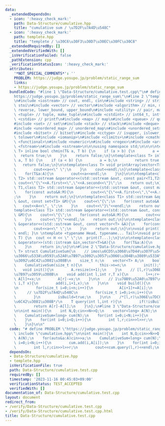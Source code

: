 ```yaml
---
data:
  _extendedDependsOn:
  - icon: ':heavy_check_mark:'
    path: Data-Structure/cumulative.hpp
    title: "cumulative sum / \u7D2F\u7A4D\u548C"
  - icon: ':heavy_check_mark:'
    path: templete.hpp
    title: "templete / \u30C6\u30F3\u30D7\u30EC\u30FC\u30C8"
  _extendedRequiredBy: []
  _extendedVerifiedWith: []
  _isVerificationFailed: false
  _pathExtension: cpp
  _verificationStatusIcon: ':heavy_check_mark:'
  attributes:
    '*NOT_SPECIAL_COMMENTS*': ''
    PROBLEM: https://judge.yosupo.jp/problem/static_range_sum
    links:
    - https://judge.yosupo.jp/problem/static_range_sum
  bundledCode: "#line 1 \"Data-Structure/cumulative.test.cpp\"\n# define PROBLEM \"\
    https://judge.yosupo.jp/problem/static_range_sum\"\n#line 2 \"templete.hpp\"\n\
    \n#include <iostream> // cout, endl, cin\n#include <string> // string, to_string,\
    \ stoi\n#include <vector> // vector\n#include <algorithm> // min, max, swap, sort,\
    \ reverse, lower_bound, upper_bound\n#include <utility> // pair, make_pair\n#include\
    \ <tuple> // tuple, make_tuple\n#include <cstdint> // int64_t, int*_t\n#include\
    \ <cstdio> // printf\n#include <map> // map\n#include <queue> // queue, priority_queue\n\
    #include <set> // set\n#include <stack> // stack\n#include <deque> // deque\n\
    #include <unordered_map> // unordered_map\n#include <unordered_set> // unordered_set\n\
    #include <bitset> // bitset\n#include <cctype> // isupper, islower, isdigit, toupper,\
    \ tolower\n#include <iomanip>\n#include <climits>\n#include <cmath>\n#include\
    \ <functional>\n#include <numeric>\n#include <regex>\n#include <array>\n#include\
    \ <fstream>\n#include <sstream>\n\n\nusing namespace std;\n\n\n\ntemplate<class\
    \ T> inline bool chmin(T& a, T b) {\n    if (a > b) {\n        a = b;\n      \
    \  return true;\n    }\n    return false;\n}\ntemplate<class T> inline bool chmax(T&\
    \ a, T b) {\n    if (a < b) {\n        a = b;\n        return true;\n    }\n \
    \   return false;\n}\n\ntemplate<class T> void printArray(vector<T>&A){\n    for(T&a:A){\n\
    \        cout<<a<<\" \";\n    }\n    cout<<endl;\n}\ntemplate<class T> void printArrayln(vector<T>&A){\n\
    \    for(T&a:A){\n        cout<<a<<endl;\n    }\n}\n\n\ntemplate<class T1,class\
    \ T2> std::ostream &operator<<(std::ostream &out, const pair<T1,T2> &A){\n   \
    \ cout<<\"{\"<<A.first<<\",\"<<A.second<<\"}\";\n    return out;\n}\n\ntemplate<class\
    \ T1,class T2> std::ostream &operator<<(std::ostream &out, const map<T1,T2> &M){\n\
    \    for(const auto&A:M){\n        cout<<\"{\"<<A.first<<\",\"<<A.second<<\"}\"\
    ;\n    }\n    return out;\n}\n\ntemplate<class T1> std::ostream &operator<<(std::ostream\
    \ &out, const set<T1> &M){\n    cout<<\"{\";\n    for(const auto&A:M){\n     \
    \   cout<<A<<\", \";\n    }\n    cout<<\"}\"<<endl;\n    return out;\n}\n\n\n\
    template<class T1> std::ostream &operator<<(std::ostream &out, const multiset<T1>\
    \ &M){\n    cout<<\"{\";\n    for(const auto&A:M){\n        cout<<A<<\", \";\n\
    \    }\n    cout<<\"}\"<<endl;\n    return out;\n}\n\ntemplate<class T> std::ostream\
    \ &operator<<(std::ostream &out, const vector<T> &A){\n    for(const T &a:A){\n\
    \        cout<<a<<\" \";\n    }\n    return out;\n}\n\nvoid print() { cout <<\
    \ endl; }\n \ntemplate <typename Head, typename... Tail>\nvoid print(Head H, Tail...\
    \ T) {\n  cout << H << \" \";\n  print(T...);\n}\n\n\ntemplate<class T> std::istream\
    \ &operator>>(std::istream &in,vector<T>&A){\n    for(T&a:A){\n        std::cin>>a;\n\
    \    }\n    return in;\n}\n\n#line 2 \"Data-Structure/cumulative.hpp\"\n\ntemplate<class\
    \ T> struct CumulativeSum{\n    // imos\u6CD5\u3068\u7D44\u307F\u5408\u308F\u305B\
    \u3066\u533A\u9593\u52A0\u7B97\u3092\u3057\u3066\u304B\u3089\u533A\u9593\u548C\
    \u3092\u6C42\u3081\u308B\n    size_t n;\n    vector<T> A;\n    bool isBuild=false;\n\
    \    CumulativeSum(size_t n){\n        this->n=n;\n        init();\n    };\n \
    \   void init(){\n        A.resize(n+1);\n    }\n    // [l,r)\u306Bx\u3092\u52A0\
    \u7B97\u3059\u308B\n    void add(int l,int r,T x){\n        l++;r++;\n       \
    \ A[l]+=x;\n        A[r]-=x;\n    }\n\n    // 1\u70B9\u52A0\u7B97\n    void add(int\
    \ i,T x){\n        add(i,i+1,x);\n    }\n\n    void build(){\n        // imos\u6CD5\
    \n        for(size_t i=0;i<n;i++){\n            A[i+1]+=A[i];\n        }\n   \
    \     // \u7D2F\u7A4D\u548C\n        for(size_t i=0;i<n;i++){\n            A[i+1]+=A[i];\n\
    \        }\n        isBuild=true;\n    }\n\n    /*[l,r)\u306E\u7DCF\u548C\u3092\
    \u6C42\u3081\u308B*/\n    T query(int l,int r){\n        if(!isBuild)build();\n\
    \        return A[r]-A[l];\n    }\n};\n#line 3 \"Data-Structure/cumulative.test.cpp\"\
    \n\nint main(){\n    int N,Q;cin>>N>>Q;\n    vector<long> A(N);\n    for(auto&a:A)cin>>a;\n\
    \    CumulativeSum<long> cum(N);\n    for(int i=0;i<N;i++){\n        cum.add(i,A[i]);\n\
    \    }\n    for(int i=0;i<Q;i++){\n        int l,r;cin>>l>>r;\n        cout<<cum.query(l,r)<<endl;\n\
    \    }\n}\n\n"
  code: "# define PROBLEM \"https://judge.yosupo.jp/problem/static_range_sum\"\n#\
    \ include \"cumulative.hpp\"\n\nint main(){\n    int N,Q;cin>>N>>Q;\n    vector<long>\
    \ A(N);\n    for(auto&a:A)cin>>a;\n    CumulativeSum<long> cum(N);\n    for(int\
    \ i=0;i<N;i++){\n        cum.add(i,A[i]);\n    }\n    for(int i=0;i<Q;i++){\n\
    \        int l,r;cin>>l>>r;\n        cout<<cum.query(l,r)<<endl;\n    }\n}\n\n"
  dependsOn:
  - Data-Structure/cumulative.hpp
  - templete.hpp
  isVerificationFile: true
  path: Data-Structure/cumulative.test.cpp
  requiredBy: []
  timestamp: '2023-11-16 00:45:03+09:00'
  verificationStatus: TEST_ACCEPTED
  verifiedWith: []
documentation_of: Data-Structure/cumulative.test.cpp
layout: document
redirect_from:
- /verify/Data-Structure/cumulative.test.cpp
- /verify/Data-Structure/cumulative.test.cpp.html
title: Data-Structure/cumulative.test.cpp
---
```

